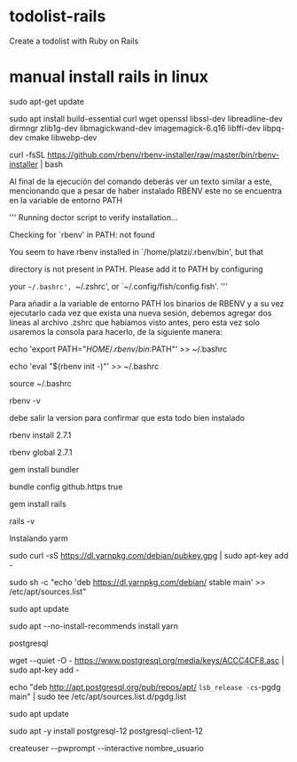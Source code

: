 # todolist-rails
Create a todolist with Ruby on Rails




# manual install rails in linux

sudo apt-get update

sudo apt install build-essential curl wget openssl libssl-dev libreadline-dev dirmngr zlib1g-dev libmagickwand-dev imagemagick-6.q16 libffi-dev libpq-dev cmake libwebp-dev

curl -fsSL https://github.com/rbenv/rbenv-installer/raw/master/bin/rbenv-installer | bash

Al final de la ejecución del comando deberás ver un texto similar a este, mencionando que a pesar de haber instalado RBENV este no se encuentra en la variable de entorno PATH

'''
Running doctor script to verify installation...

Checking for `rbenv' in PATH: not found

You seem to have rbenv installed in `/home/platzi/.rbenv/bin', but that

directory is not present in PATH. Please add it to PATH by configuring

your `~/.bashrc', `~/.zshrc', or `~/.config/fish/config.fish'.
'''

Para añadir a la variable de entorno PATH los binarios de RBENV y a su vez ejecutarlo cada vez que exista una nueva sesión, debemos agregar dos líneas al archivo .zshrc que habíamos visto antes, pero esta vez solo usaremos la consola para hacerlo, de la siguiente manera:

echo 'export PATH="$HOME/.rbenv/bin:$PATH"' >> ~/.bashrc

echo 'eval "$(rbenv init -)"' >> ~/.bashrc

source ~/.bashrc

rbenv -v

debe salir la version para confirmar que esta todo bien instalado

rbenv install 2.7.1

rbenv global 2.7.1

gem install bundler

bundle config github.https true

gem install rails

rails -v

Instalando yarm

sudo curl -sS https://dl.yarnpkg.com/debian/pubkey.gpg | sudo apt-key add -

sudo sh -c "echo 'deb https://dl.yarnpkg.com/debian/ stable main' >> /etc/apt/sources.list"

sudo apt update

sudo apt --no-install-recommends install yarn

postgresql

wget --quiet -O - https://www.postgresql.org/media/keys/ACCC4CF8.asc | sudo apt-key add -

echo "deb http://apt.postgresql.org/pub/repos/apt/ `lsb_release -cs`-pgdg main" | sudo tee /etc/apt/sources.list.d/pgdg.list

sudo apt update

sudo apt -y install postgresql-12 postgresql-client-12

createuser --pwprompt --interactive nombre_usuario







